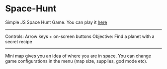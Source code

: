 # Space-Hunt

Simple JS Space Hunt Game. You can play it [here](https://gmillia.github.io/Space-Hunt/)

----------------------------------------------------------------------------------------

Controls: Arrow keys + on-screen buttons
Objective: Find a planet with a secret recipe

----------------------------------------------------------------------------------------

Mini map gives you an idea of where you are in space. You can change game configurations in the menu (map size, supplies, god mode etc). 
